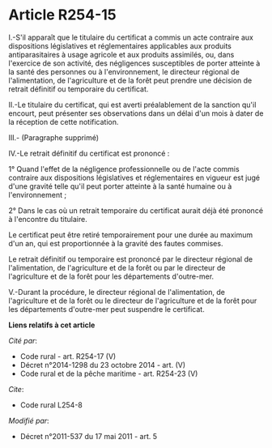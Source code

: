 # Article R254-15

I.-S'il apparaît que le titulaire du certificat a commis un acte contraire aux dispositions législatives et réglementaires
applicables aux produits antiparasitaires à usage agricole et aux produits assimilés, ou, dans l'exercice de son activité,
des négligences susceptibles de porter atteinte à la santé des personnes ou à l'environnement, le directeur régional de
l'alimentation, de l'agriculture et de la forêt peut prendre une décision de retrait définitif ou temporaire du certificat. 

II.-Le titulaire du certificat, qui est averti préalablement de la sanction qu'il encourt, peut présenter ses observations
dans un délai d'un mois à dater de la réception de cette notification. 

III.- (Paragraphe supprimé)

IV.-Le retrait définitif du certificat est prononcé : 

1° Quand l'effet de la négligence professionnelle ou de l'acte commis contraire aux dispositions législatives et
réglementaires en vigueur est jugé d'une gravité telle qu'il peut porter atteinte à la santé humaine ou à l'environnement ; 

2° Dans le cas où un retrait temporaire du certificat aurait déjà été prononcé à l'encontre du titulaire. 

Le certificat peut être retiré temporairement pour une durée au maximum d'un an, qui est proportionnée à la gravité des
fautes commises. 

Le retrait définitif ou temporaire est prononcé par le directeur régional de l'alimentation, de l'agriculture et de la forêt
ou par le directeur de l'agriculture et de la forêt pour les départements d'outre-mer.

V.-Durant la procédure, le directeur régional de l'alimentation, de l'agriculture et de la forêt ou le directeur de
l'agriculture et de la forêt pour les départements d'outre-mer peut suspendre le certificat.

**Liens relatifs à cet article**

_Cité par_:

  - Code rural - art. R254-17 (V)
  - Décret n°2014-1298 du 23 octobre 2014 - art. (V)
  - Code rural et de la pêche maritime - art. R254-23 (V)

_Cite_:

  - Code rural L254-8

_Modifié par_:

  - Décret n°2011-537 du 17 mai 2011 - art. 5
